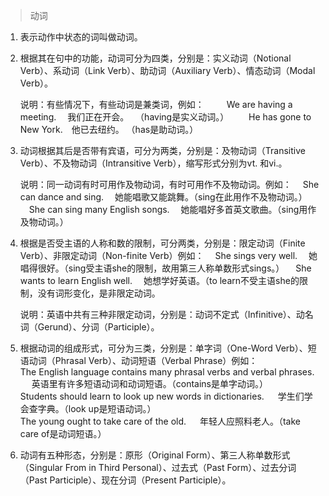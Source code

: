 > 动词
 	
1. 表示动作中状态的词叫做动词。

2. 根据其在句中的功能，动词可分为四类，分别是：实义动词（Notional Verb）、系动词（Link Verb）、助动词（Auxiliary Verb）、情态动词（Modal Verb）。

   说明：有些情况下，有些动词是兼类词，例如：
　　 We are having a meeting.　 我们正在开会。　 （having是实义动词。）
　　He has gone to New York.　他已去纽约。
（has是助动词。）

3. 动词根据其后是否带有宾语，可分为两类，分别是：及物动词（Transitive Verb）、不及物动词（Intransitive Verb），缩写形式分别为vt. 和vi.。

   说明：同一动词有时可用作及物动词，有时可用作不及物动词。例如：
　She can dance and sing. 
　她能唱歌又能跳舞。（sing在此用作不及物动词。）
　She can sing many English songs.
　她能唱好多首英文歌曲。（sing用作及物动词。）

4. 根据是否受主语的人称和数的限制，可分两类，分别是：限定动词（Finite Verb）、非限定动词（Non-finite Verb）例如：
　She sings very well.
　她唱得很好。（sing受主语she的限制，故用第三人称单数形式sings。）
　She wants to learn English well.
　她想学好英语。（to learn不受主语she的限制，没有词形变化，是非限定动词。

   说明：英语中共有三种非限定动词，分别是：动词不定式（Infinitive）、动名词（Gerund）、分词（Participle）。

5. 根据动词的组成形式，可分为三类，分别是：单字词（One-Word Verb）、短语动词（Phrasal Verb）、动词短语（Verbal Phrase）例如：<br>
   The English language contains many phrasal verbs and verbal phrases. 
　 英语里有许多短语动词和动词短语。（contains是单字动词。）<br>
   Students should learn to look up new words in dictionaries.
　 学生们学会查字典。（look up是短语动词。）<br>
   The young ought to take care of the old.
　 年轻人应照料老人。（take care of是动词短语。）

6. 动词有五种形态，分别是：原形（Original Form）、第三人称单数形式（Singular From in Third Personal）、过去式（Past Form）、过去分词（Past Participle）、现在分词（Present Participle）。
